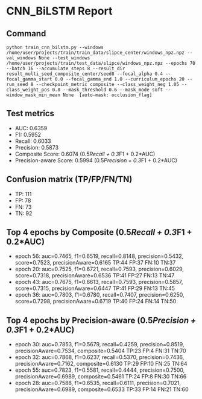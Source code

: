 # CNN_BiLSTM Report

## Command
```
python train_cnn_bilstm.py --windows /home/user/projects/train/train_data/slipce_center/windows_npz.npz --val_windows None --test_windows /home/user/projects/train/test_data/slipce/windows_npz.npz --epochs 70 --batch 16 --accumulate_steps 8 --result_dir result_multi_seed_composite_center/seed8 --focal_alpha 0.4 --focal_gamma_start 0.0 --focal_gamma_end 1.0 --curriculum_epochs 20 --run_seed 8 --checkpoint_metric composite --class_weight_neg 1.05 --class_weight_pos 0.8 --mask_threshold 0.6 --mask_mode soft --window_mask_min_mean None  [auto-mask: occlusion_flag]
```

## Test metrics
- AUC: 0.6359
- F1: 0.5952
- Recall: 0.6033
- Precision: 0.5873
- Composite Score: 0.6074 (0.5*Recall + 0.3*F1 + 0.2*AUC)
- Precision-aware Score: 0.5994 (0.5*Precision + 0.3*F1 + 0.2*AUC)
## Confusion matrix (TP/FP/FN/TN)
- TP: 111
- FP: 78
- FN: 73
- TN: 92

## Top 4 epochs by Composite (0.5*Recall + 0.3*F1 + 0.2*AUC)
- epoch 56: auc=0.7465, f1=0.6519, recall=0.8148, precision=0.5432, score=0.7523, precisionAware=0.6165  TP:44 FP:37 FN:10 TN:37
- epoch 20: auc=0.7525, f1=0.6721, recall=0.7593, precision=0.6029, score=0.7318, precisionAware=0.6536  TP:41 FP:27 FN:13 TN:47
- epoch 43: auc=0.7675, f1=0.6613, recall=0.7593, precision=0.5857, score=0.7315, precisionAware=0.6447  TP:41 FP:29 FN:13 TN:45
- epoch 36: auc=0.7803, f1=0.6780, recall=0.7407, precision=0.6250, score=0.7298, precisionAware=0.6719  TP:40 FP:24 FN:14 TN:50

## Top 4 epochs by Precision-aware (0.5*Precision + 0.3*F1 + 0.2*AUC)
- epoch 30: auc=0.7853, f1=0.5679, recall=0.4259, precision=0.8519, precisionAware=0.7534, composite=0.5404  TP:23 FP:4 FN:31 TN:70
- epoch 32: auc=0.7868, f1=0.6237, recall=0.5370, precision=0.7436, precisionAware=0.7162, composite=0.6130  TP:29 FP:10 FN:25 TN:64
- epoch 55: auc=0.7823, f1=0.5581, recall=0.4444, precision=0.7500, precisionAware=0.6989, composite=0.5461  TP:24 FP:8 FN:30 TN:66
- epoch 28: auc=0.7588, f1=0.6535, recall=0.6111, precision=0.7021, precisionAware=0.6989, composite=0.6533  TP:33 FP:14 FN:21 TN:60
